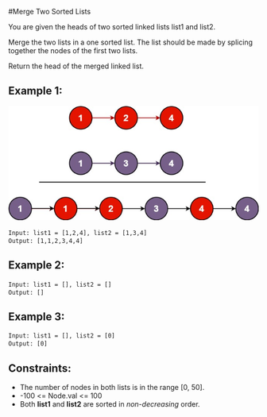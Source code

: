 #Merge Two Sorted Lists

You are given the heads of two sorted linked lists list1 and list2.

Merge the two lists in a one sorted list. The list should be made by splicing together the nodes of the first two lists.

Return the head of the merged linked list.


## Example 1:
![Merge Image](./assets/merge.jpg)
```
Input: list1 = [1,2,4], list2 = [1,3,4]
Output: [1,1,2,3,4,4]
```
## Example 2:
```
Input: list1 = [], list2 = []
Output: []
```
## Example 3:
```
Input: list1 = [], list2 = [0]
Output: [0]
 ```

## Constraints:

* The number of nodes in both lists is in the range [0, 50].
* -100 <= Node.val <= 100
* Both **list1** and **list2** are sorted in *non-decreasing* order.
